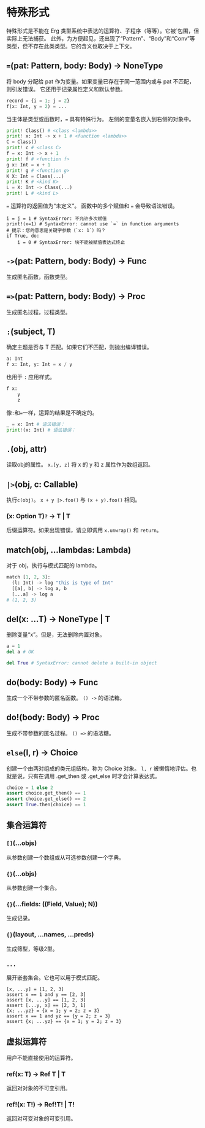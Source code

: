 # 特殊形式

特殊形式是不能在 Erg 类型系统中表达的运算符、子程序（等等）。它被`包围，但实际上无法捕获。
此外，为方便起见，还出现了“Pattern”、“Body”和“Conv”等类型，但不存在此类类型。它的含义也取决于上下文。

## `=`(pat: Pattern, body: Body) -> NoneType

将 body 分配给 pat 作为变量。如果变量已存在于同一范围内或与 pat 不匹配，则引发错误。
它还用于记录属性定义和默认参数。

```python
record = {i = 1; j = 2}
f(x: Int, y = 2) = ...
```

当主体是类型或函数时，`=` 具有特殊行为。
左侧的变量名嵌入到右侧的对象中。

```python
print! Class() # <class <lambda>>
print! x: Int -> x + 1 # <function <lambda>>
C = Class()
print! c # <class C>
f = x: Int -> x + 1
print! f # <function f>
g x: Int = x + 1
print! g # <function g>
K X: Int = Class(...)
print! K # <kind K>
L = X: Int -> Class(...)
print! L # <kind L>
```

`=` 运算符的返回值为“未定义”。
函数中的多个赋值和 `=` 会导致语法错误。

``` erg
i = j = 1 # SyntaxError: 不允许多次赋值
print!(x=1) # SyntaxError: cannot use `=` in function arguments
# 提示：您的意思是关键字参数（`x: 1`）吗？
if True, do:
    i = 0 # SyntaxError: 块不能被赋值表达式终止
```

## `->`(pat: Pattern, body: Body) -> Func

生成匿名函数，函数类型。

## `=>`(pat: Pattern, body: Body) -> Proc

生成匿名过程，过程类型。

## `:`(subject, T)

确定主题是否与 T 匹配。如果它们不匹配，则抛出编译错误。

```python
a: Int
f x: Int, y: Int = x / y
```

也用于 `:` 应用样式。

```python
f x:
    y
    z
```

像`:`和`=`一样，运算的结果是不确定的。

```python
_ = x: Int # 语法错误：
print!(x: Int) # 语法错误：
```

## `.`(obj, attr)

读取obj的属性。
`x.[y, z]` 将 x 的 y 和 z 属性作为数组返回。

## `|>`(obj, c: Callable)

执行`c(obj)`。 `x + y |>.foo()` 与 `(x + y).foo()` 相同。

### (x: Option T)`?` -> T | T 

后缀运算符。如果出现错误，请立即调用 `x.unwrap()` 和 `return`。

## match(obj, ...lambdas: Lambda)

对于 obj，执行与模式匹配的 lambda。

```python
match [1, 2, 3]:
  (l: Int) -> log "this is type of Int"
  [[a], b] -> log a, b
  [...a] -> log a
# (1, 2, 3)
```

## del(x: ...T) -> NoneType | T

删除变量“x”。但是，无法删除内置对象。

```python
a = 1
del a # OK

del True # SyntaxError: cannot delete a built-in object
```

## do(body: Body) -> Func

生成一个不带参数的匿名函数。 `() ->` 的语法糖。

## do!(body: Body) -> Proc

生成不带参数的匿名过程。 `() =>` 的语法糖。

## `else`(l, r) -> Choice

创建一个由两对组成的类元组结构，称为 Choice 对象。
`l, r` 被懒惰地评估。也就是说，只有在调用 .get_then 或 .get_else 时才会计算表达式。

```python
choice = 1 else 2
assert choice.get_then() == 1
assert choice.get_else() == 2
assert True.then(choice) == 1
```

## 集合运算符

### `[]`(...objs)

从参数创建一个数组或从可选参数创建一个字典。

### `{}`(...objs)

从参数创建一个集合。

### `{}`(...fields: ((Field, Value); N))

生成记录。

### `{}`(layout, ...names, ...preds)

生成筛型，等级2型。

### `...`

展开嵌套集合。它也可以用于模式匹配。

``` erg
[x, ...y] = [1, 2, 3]
assert x == 1 and y == [2, 3]
assert [x, ...y] == [1, 2, 3]
assert [...y, x] == [2, 3, 1]
{x; ...yz} = {x = 1; y = 2; z = 3}
assert x == 1 and yz == {y = 2; z = 3}
assert {x; ...yz} == {x = 1; y = 2; z = 3}
```

## 虚拟运算符

用户不能直接使用的运算符。

### ref(x: T) -> Ref T | T

返回对对象的不可变引用。

### ref!(x: T!) -> Ref!T! | T!

返回对可变对象的可变引用。